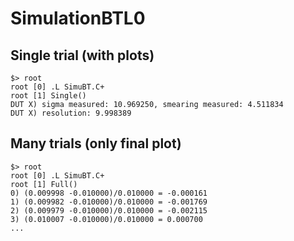 # SimulationBTL0

## Single trial (with plots)

```
$> root
root [0] .L SimuBT.C+
root [1] Single()
DUT X) sigma measured: 10.969250, smearing measured: 4.511834
DUT X) resolution: 9.998389
```

## Many trials (only final plot)
```
$> root
root [0] .L SimuBT.C+
root [1] Full()
0) (0.009998 -0.010000)/0.010000 = -0.000161
1) (0.009982 -0.010000)/0.010000 = -0.001769
2) (0.009979 -0.010000)/0.010000 = -0.002115
3) (0.010007 -0.010000)/0.010000 = 0.000700
...
```
